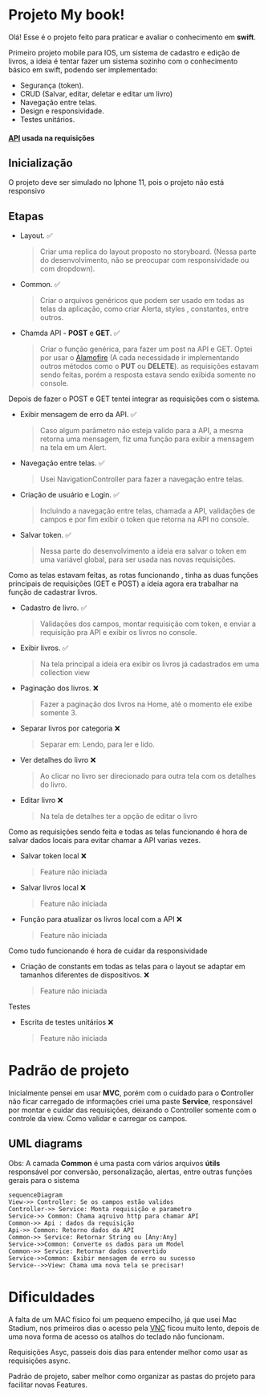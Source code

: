 # Projeto My book!

Olá! Esse é o projeto feito para praticar e avaliar o conhecimento em **swift**.

Primeiro projeto mobile para IOS, um sistema de cadastro e edição de livros, a ideia é tentar fazer um sistema sozinho com o conhecimento básico em swift, podendo ser implementado:

 - Segurança (token).
- CRUD (Salvar, editar, deletar e editar um livro)
- Navegação entre telas.
- Design e responsividade.
- Testes unitários.

####  [API](https://github.com/inacioferrarini/BooksOnTheTableServer) usada na requisições

## Inicialização
 O projeto deve ser simulado no Iphone 11, pois o projeto não está responsivo 

## Etapas

- Layout.   :white_check_mark:
	> Criar uma replica do layout proposto no storyboard. (Nessa parte do desenvolvimento, não se preocupar com responsividade ou com dropdown).
	
- Common.   :white_check_mark:
	> Criar o arquivos genéricos que podem ser usado em todas as telas da aplicação, como criar Alerta, styles , constantes, entre outros.
	
- Chamda API - **POST** e **GET**.   :white_check_mark:
	> Criar o função genérica, para fazer um post na API e GET. Optei por usar o [Alamofire](https://github.com/Alamofire/Alamofire) (A cada necessidade ir implementando outros métodos como o **PUT** ou **DELETE**). as requisições estavam sendo feitas, porém a resposta estava sendo exibida somente no console.
	
Depois de fazer o POST e GET tentei integrar as requisições com o sistema.

- Exibir mensagem de erro da API.   :white_check_mark:
	> Caso algum parâmetro não esteja valido para a API, a mesma retorna uma mensagem, fiz uma função para exibir a mensagem na tela em um Alert.
	
- Navegação entre telas.   :white_check_mark:
	> Usei NavigationController para fazer a navegação entre telas.
	
- Criação de usuário e Login.   :white_check_mark:
	> Incluindo a navegação entre telas, chamada a API, validações de campos e por fim exibir o token que retorna na API no console.
	
- Salvar token.   :white_check_mark:
	> Nessa parte do desenvolvimento a ideia era salvar o token em uma variável global, para ser usada nas novas requisições.

Como as telas estavam feitas, as rotas funcionando , tinha as duas funções principais de requisições (GET e POST) a ideia agora era trabalhar na função de cadastrar livros.
	
- Cadastro de livro.   :white_check_mark:
	> Validações dos campos,  montar requisição com token, e enviar a requisição pra API e exibir os livros no console.
	
- Exibir livros.   :white_check_mark:
	> Na tela principal a ideia era exibir os livros já cadastrados em uma collection view 
	
- Paginação dos livros.  :x:
	> Fazer a paginação dos livros na Home, até o momento ele exibe somente 3.
	
- Separar livros por categoria  :x:
	> Separar em: Lendo, para ler e lido.
	
- Ver detalhes do livro  :x:
	> Ao clicar no livro ser direcionado para outra tela com os detalhes do livro.
	
- Editar livro  :x:
	> Na tela de detalhes ter a opção de editar o livro
	
Como as requisições sendo feita e todas as telas funcionando é hora de salvar dados locais para evitar chamar a API varias vezes.

- Salvar token local :x:
	> Feature não iniciada
	
- Salvar livros local :x:
	> Feature não iniciada
	
- Função para atualizar os livros local com a API :x:
	> Feature não iniciada
	
Como tudo funcionando é hora de cuidar da responsividade 

- Criação de constants em todas as telas para o layout se adaptar em tamanhos diferentes de dispositivos. :x:
	> Feature não iniciada
	
Testes 

- Escrita de testes unitários :x:
	> Feature não iniciada


	

# Padrão de projeto

Inicialmente pensei em usar **MVC**, porém com o cuidado para o **C**ontroller não ficar carregado de informações criei uma paste **Service**, responsável por montar e cuidar das requisições, deixando o Controller somente com o controle da view. Como validar e carregar os campos.


## UML diagrams
Obs: A camada **Common** é uma pasta com vários arquivos **útils** responsável por conversão,  personalização, alertas, entre outras funções gerais para o sistema 

```mermaid
sequenceDiagram
View->> Controller: Se os campos estão validos
Controller->> Service: Monta requisição e parametro
Service->> Common: Chama aqruivo http para chamar API
Common->> Api : dados da requisição
Api->> Common: Retorno dados da API
Common->> Service: Retornar String ou [Any:Any]
Service->>Common: Converte os dados para um Model 
Common->> Service: Retornar dados convertido
Service->>Common: Exibir mensagem de erro ou sucesso
Service-->>View: Chama uma nova tela se precisar!
```

# Dificuldades

A falta de um MAC físico foi um pequeno empecilho, já que usei Mac Stadium, nos primeiros dias o acesso pela [VNC](https://www.realvnc.com/pt/connect/download/viewer/) ficou muito lento, depois de uma nova forma de acesso os atalhos do teclado não funcionam.

Requisições Asyc, passeis dois dias para entender melhor como usar as requisições async.

Padrão de projeto, saber melhor como organizar as pastas do projeto para facilitar novas Features.
